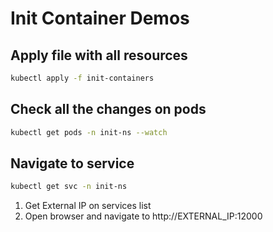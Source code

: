 # Init Container Demos

## Apply file with all resources 

```bash
kubectl apply -f init-containers
```

## Check all the changes on pods

```bash
kubectl get pods -n init-ns --watch
```

## Navigate to service

```bash
kubectl get svc -n init-ns
```

1. Get External IP on services list
2. Open browser and navigate to http://EXTERNAL_IP:12000
